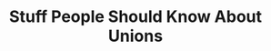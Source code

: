 ---
title : "Stuff People Should Know About Unions"
description : "BCBUD is an organization built to support cannabis workers!"
draft : false
overlayImage : "images/backgrounds/bgWeedWhiteSmallTwo.webp"

Questions:
  image_one : "images/bouquets/bigBudOne.webp"
  image_title : "Everyone deserves to be in a Union"
  q_one : "What is a union?" 
  a_one : "A union is an organization that works with employees to address problems at work. 
  Not unlike hiring a law firm to represent you in negotiations, a union will have lawyers, professional negotiators, market researchers, communications departments and other staff whose job is to get you a good, legally binding contract. 
  Unions don't collect representation costs up front; instead, they deduct 1-2% from your paycheques in the form of **dues** only **after** your new employment contract (collective bargaining agreement) is in place. "
  q_two : "Why Unionize?"
  a_two : "Unions act as a vehicle for workers to advance their interests as a group and improve their working conditions. With a union, you and your coworkers can shape the terms of your work (e.g. wages, schedules, uniforms, benefits) by creating a legally binding collective agreement."
  q_three : "You have the right to form a Union!"
  a_three : "Unionizing is inherently stressful, but **in B.C. you have enshrined rights to pursue union representation**. An employer may not threaten to lay off workers, to close their store, or to declare bankruptcy in order to dissuade union certification. Doing so is illegal. "
  a_three_one : "Moreover, **your employer may not fire or reprimand you for trying to unionize**, and if you believe they have done so either directly or under the guise of another issue, you may be able to get your job back. Contact your union representative right away if this is happening to you and be sure to write everything down with dates, participants and what was said as soon as it happens."

heading_two:
  title : "How do I unionize my workplace?" 
  content : "A general guide to unionizing:"

guide:
  u_one : "**1**\ **Talk to your coworkers**. Find one or two coworkers to discreetly talk with about unionizing. Only discuss unions outside of the workplace or during unpaid time. Be prepared to field questions and actively listen to your coworkers if they have concerns. A union is formed both by and for one another." 
  u_one_one : "When you begin campaigning, it pays to be discreet. It is unadvised to discuss the union openly at your workplace until you receive a certification vote date. This is because once your boss is aware and is put on notice, this leaves your campaign vulnerable to discouraging tactics for a longer period of time. Start by only talking with people you trust, and considering using code words with each other that you can use at work on the days that feel more difficult than others. Having a union is sort of like having a lawyer, but you need your coworkers’ approval to hire them." 
  u_two : "**2**\ Research your local unions. When you’ve picked one or two, call to ask for a meeting. If possible, be prepared to answer the following questions: "
  u_two_list:
    - "How many employees are in your department?"
    - "How many stores does your employer have in the region?"
    - "What do your coworkers think about the employer? "
    - "What are the wages and benefits for your job? "
  u_two_one : "When choosing a union, don’t be thrown off by their name. Many unions today represent more than one industry! Some major options in BC include "
  u_two_one_list: 
    - "BC Government Employees Union (BCGEU): (250) 388-9948"
    - "United Food and Commercial Workers (UFCW): (604) 526-1518"
    - "United Steelworkers (USW): (604) 683-1117"
    - "Unite Here! Local 40: (604) 291-8211"
  u_two_foot : "Find a list of more unions here: https://bcfed.ca/unions/members "
  u_three : "**3**\ **Sign a membership card**. These cards signify that the union may help you build up a campaign going forward, and include space to sign your name, contact info and signature. Cards are confidential and your employer will not see it. If you already have a group of coworkers on board, ask them to sign membership cards, or help by talking to 3 or 4 other staff members they trust about the reasons for signing. Do not sign cards while on shift! Once they have been signed, return them to your union representative as soon as you can."
  u_four : "**4**\ **Build your campaign** with the help of your union rep! Slowly open the discussion of unionizing with other coworkers, but never discuss the union during paid working hours and be sure that you can trust the people you speak to. Try meeting with coworkers before or after work, or offer to meet them on their day off. Be careful with text messages or facebook messages sent to people that might not be on board. "
  image_two : "images/bouquets/bigBudTwo.webp"
  image_two_title : "Unions are for all industries"
  u_five : "**5**\ **Apply for certification**! After at least 45% of employees have signed cards the union will apply to the BC Labour Relations Board to certify the union (a step towards making the union official). "
  ​u_five_one : "At this point, your employer will be made aware that a certification vote will take place in 10 days. You may experience tension in the workplace or attempted interference from your boss as they try to dissuade you from voting in favour of unionizing. If you experience interference from the employer, notify your union representative right away. Remember that it is your constitutionally protected right to organize free from employer interference, and to speak openly about your opinions on the union. This freedom of expression can also look like wearing a “vote yes!” pin, as one example. "
  u_five_two : "One practical way to support your coworkers is to establish a group chat where they can provide updates as needed. This might give you an avenue to vent or have a laugh; Binding your coworkers together at this time is essential to winning your campaign. The vote takes place at each employment location that has applied for membership. A labour board official will be present to count votes and certify the results, they usually share the results right away. "
  u_six : "**6**\ **Hold the certification vote** (this gives the union the right to represent you at negotiations.) You need a majority of all bargaining unit employees to vote in favour in order to win certification. Voting is confidential."
  u_six_one : "Your bargaining unit is the group of people the union will represent in negotiations, who perform similar functions in the workplace, and who do not have firing/hiring power over each other (i.e. managers, owners). "
  u_seven : "**7**\ **Negotiate**. When your union has been certified, they will begin preparation for negotiations. This may take a few months, but eventually you will sit down with your union representative, your employer and their counsel to hash out a collective bargaining agreement. "
  u_eight : "**8**\ **Ratify!** When the agreement has been ratified (voted on) by the employees and accepted, the terms of the contract come into effect. The employer and the union will agree to renegotiate the terms within a set amount of time, usually 1, 2 or 5 years. "

questions_two:
  image_one : "images/bouquets/bigBudNoLineReverse.webp"
  q_four : "What information will I need? "
  a_four : "It’s a good idea to store essential information while preparing to unionize. This could include: Your coworkers contact information, your **work contract, paystubs, schedules, employee manuals, emails from the employer, a copy of your anti-harassment policy, and a copy of the benefits plan**. "
  a_four_one : "You might also find yourself building documents during your union campaign. These might include: A grievance list with input from your coworkers, a list of contract proposals to remedy grievances, coworkers schedules, copies of incident logs if relevant to your grievance list, and more. "
  q_five : "Where do my union dues go? "
  a_five : "Contacting the union, building your campaign and negotiating your first contract is free. After your first Collective Bargaining Agreement (new employment contract) is ratified, the union will take a 1-2% deduction off of every paycheque. You will usually get more back from collective bargaining in both monetary and non-monetary items than you lose to union dues. Union dues are also 100% tax-deductible. "
  a_five_one : "Union dues are collected in order to pay your union representatives, your union legal departments, to build up public campaigns, to host meetings and training sessions for bargaining units, shop stewards, and union members, to support striking workers and to perform market research that helps prepare union contracts, and much more. "
  q_six : "How will BCBUD support us?"
  a_six : "BC Budtenders United believes all workers should be paid a living wage and offered a healthy work environment. *BCBUD is not a union nor is it union affiliated*, however we do believe in the power of collective action as one means to address issues of systemic imbalances. Our members are not required to organize in order to access our community, but if you do wish to discuss organizing, please feel free to reach out. We can help you with:" 
  a_six_list:
    - "Talking to you about the issues you are facing at work."
    - "Linking you up with a union representative. "
    - "Offering organizational assistance to help build up your campaign."
    - "Preparing your campaign for a public launch after certification."
  footnote : "`Our services are 100% free`. If you are thinking about unionizing and are looking for some advice from a worker’s perspective, email us through our [Need Support]() page, it's completely confidential."

---